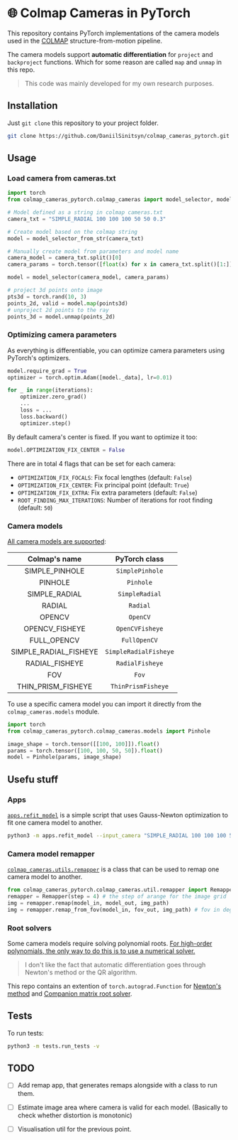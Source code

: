 # :globe_with_meridians: Colmap Cameras in PyTorch

This repository contains PyTorch implementations of the camera models used in the [COLMAP](https://colmap.github.io/) structure-from-motion pipeline.

The camera models support **automatic differentiation** for `project` and `backproject` functions. Which for some reason are called `map` and `unmap` in this repo.

> This code was mainly developed for my own research purposes.

## Installation

Just `git clone` this repository to your project folder.

```bash
git clone https://github.com/DaniilSinitsyn/colmap_cameras_pytorch.git
```

## Usage

### Load camera from cameras.txt

```python
import torch
from colmap_cameras_pytorch.colmap_cameras import model_selector, model_selector_from_str

# Model defined as a string in colmap cameras.txt
camera_txt = "SIMPLE_RADIAL 100 100 100 50 50 0.3"

# Create model based on the colmap string
model = model_selector_from_str(camera_txt)

# Manually create model from parameters and model name
camera_model = camera_txt.split()[0]
camera_params = torch.tensor([float(x) for x in camera_txt.split()[1:]])

model = model_selector(camera_model, camera_params)

# project 3d points onto image
pts3d = torch.rand(10, 3)
points_2d, valid = model.map(points3d)
# unproject 2d points to the ray
points_3d = model.unmap(points_2d)
```

### Optimizing camera parameters

As everything is differentiable, you can optimize camera parameters using PyTorch's optimizers.

```python
model.require_grad = True
optimizer = torch.optim.Adam([model._data], lr=0.01)

for _ in range(iterations):
    optimizer.zero_grad()
    ...
    loss = ...
    loss.backward()
    optimizer.step()
```

By default camera's center is fixed. If you want to optimize it too:

```python
model.OPTIMIZATION_FIX_CENTER = False
```

There are in total 4 flags that can be set for each camera:

- `OPTIMIZATION_FIX_FOCALS`: Fix focal lengthes (default: `False`)
- `OPTIMIZATION_FIX_CENTER`: Fix principal point (default: `True`)
- `OPTIMIZATION_FIX_EXTRA`: Fix extra parameters (default: `False`)
- `ROOT_FINDING_MAX_ITERATIONS`: Number of iterations for root finding (default: `50`)


### Camera models

[All camera models are supported](colmap_cameras/models):

| Colmap's name         | PyTorch class        |
| :-------------------: | :------------------:  |
| SIMPLE_PINHOLE        | `SimplePinhole`      |
| PINHOLE               | `Pinhole`            |
| SIMPLE_RADIAL         | `SimpleRadial`       |
| RADIAL                | `Radial`             |
| OPENCV                | `OpenCV`             |
| OPENCV_FISHEYE        | `OpenCVFisheye`      |
| FULL_OPENCV           | `FullOpenCV`         |
| SIMPLE_RADIAL_FISHEYE | `SimpleRadialFisheye`|
| RADIAL_FISHEYE        | `RadialFisheye`      |
| FOV                   | `Fov`                |
| THIN_PRISM_FISHEYE    | `ThinPrismFisheye`   |

To use a specific camera model you can import it directly from the `colmap_cameras.models` module.

```python
import torch
from colmap_cameras_pytorch.colmap_cameras.models import Pinhole

image_shape = torch.tensor([[100, 100]]).float()
params = torch.tensor([100, 100, 50, 50]).float()
model = Pinhole(params, image_shape)
```

## Usefu stuff

### Apps

[`apps.refit_model`](apps/refit_model.py) is a simple script that uses Gauss-Newton optimization to fit one camera model to another.

```bash
python3 -m apps.refit_model --input_camera "SIMPLE_RADIAL 100 100 100 50 50 0.3"  --output_camera "RADIAL_FISHEYE" --iterations 20
```

### Camera model remapper

[`colmap_cameras.utils.remapper`](colmap_cameras/utils/remapper.py) is a class that can be used to remap one camera model to another.

```python
from colmap_cameras_pytorch.colmap_cameras.util.remapper import Remapper
remapper = Remapper(step = 4) # the step of arange for the image grid
img = remapper.remap(model_in, model_out, img_path) 
img = remapper.remap_from_fov(model_in, fov_out, img_path) # fov in degrees
```

### Root solvers

Some camera models require solving polynomial roots. [For high-order polynomials, the only way to do this is to use a numerical solver.](https://en.wikipedia.org/wiki/Abel–Ruffini_theorem)

>I don't like the fact that automatic differentiation goes through Newton's method or the QR algorithm.

This repo contains an extention of `torch.autograd.Function` for [Newton's method](colmap_cameras/utils/newton_root_1d.py) and [Companion matrix root solver](colmap_cameras/utils/companion_matrix_root_1d.py).


## Tests

To run tests:

```bash
python3 -m tests.run_tests -v
```

## TODO
- [ ] Add remap app, that generates remaps alongside with a class to run them.
- [ ] Estimate image area where camera is valid for each model. (Basically to check whether distortion is monotonic)
- [ ] Visualisation util for the previous point.




